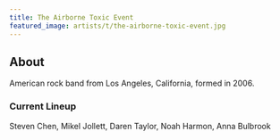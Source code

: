 ```yaml
---
title: The Airborne Toxic Event
featured_image: artists/t/the-airborne-toxic-event.jpg
---
```

## About

American rock band from Los Angeles, California, formed in 2006. 

### Current Lineup

Steven Chen, Mikel Jollett, Daren Taylor, Noah Harmon, Anna Bulbrook

